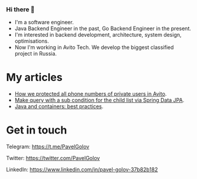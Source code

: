 ### Hi there 👋

- I'm a software engineer.
- Java Backend Engineer in the past, Go Backend Engineer in the present.
- I'm interested in backend development, architecture, system design, optimisations.
- Now I'm working in Avito Tech. We develop the biggest classified project in Russia.

# My articles

- [How we protected all phone numbers of private users in Avito](https://habr.com/ru/company/avito/blog/665436/).
- [Make query with a sub condition for the child list via Spring Data JPA](https://dev.to/golovpavel/make-a-request-with-sub-condition-for-child-list-via-spring-data-jpa-4inn).
- [Java and containers: best practices](https://dev.to/golovpavel/java-and-containers-best-practices-gaj).

# Get in touch
Telegram: https://t.me/PavelGolov

Twitter: https://twitter.com/PavelGolov

LinkedIn: https://www.linkedin.com/in/pavel-golov-37b82b182
